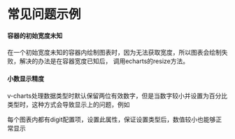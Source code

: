 # 常见问题示例

#### 容器的初始宽度未知

在一个初始宽度未知的容器内绘制图表时，因为无法获取宽度，所以图表会绘制失败，解决的办法是在容器宽度已知后，
调用echarts的resize方法。

<vuep template="#container-width"></vuep>

<script v-pre type="text/x-template" id="container-width">
<template>
  <el-tabs type="border-card" v-model="activeName">
    <el-tab-pane label="用户管理" name="1"> <!-- name 中的数字对应chart的ref -->
      <ve-line :data="chartData" ref="chart1"></ve-line>
    </el-tab-pane>
    <el-tab-pane label="配置管理" name="2">
      <ve-line :data="chartData" ref="chart2"></ve-line>
    </el-tab-pane>
    <el-tab-pane label="角色管理" name="3">
      <ve-line :data="chartData" ref="chart3"></ve-line>
    </el-tab-pane>
    <el-tab-pane label="定时任务" name="4">
      <ve-line :data="chartData" ref="chart4"></ve-line>
    </el-tab-pane>
  </el-tabs>
</template>

<script>
  export default {
    data () {
      return {
        activeName: '1',
        chartData: {
          columns: ['日期', '销售额-1季度'],
          rows: [
            { '日期': '1月1日', '销售额-1季度': 1523 },
            { '日期': '1月2日', '销售额-1季度': 1223 },
            { '日期': '1月3日', '销售额-1季度': 2123 },
            { '日期': '1月4日', '销售额-1季度': 4123 },
            { '日期': '1月5日', '销售额-1季度': 3123 },
            { '日期': '1月6日', '销售额-1季度': 7123 }
          ]
        }
      }
    },
    watch: {
      activeName (v) {
        this.$nextTick(_ => {
          this.$refs[`chart${v}`].echarts.resize()
        })
      }
    }
  }
</script>
</script>

#### 小数显示精度

v-charts处理数据类型时默认保留两位有效数字，但是当数字较小并设置为百分比类型时，这种方式会导致显示上的问题，例如

<vuep template="#error-digit"></vuep>

<script v-pre type="text/x-template" id="error-digit">
<template>
  <ve-line :data="chartData" :settings="chartSettings">
  </ve-line>
</template>

<script>
  export default {
    data () {
      this.chartSettings = {
        yAxisType: ['percent']
      }
      return {
        chartData: {
          columns: ['日期', 'value'],
          rows: [
            { '日期': '1月1日', 'value': 0.00001 },
            { '日期': '1月2日', 'value': 0.00002 },
            { '日期': '1月3日', 'value': 0.00003 },
            { '日期': '1月4日', 'value': 0.00004 },
            { '日期': '1月5日', 'value': 0.00005 },
            { '日期': '1月6日', 'value': 0.00006 }
          ]
        }
      }
    }
  }
</script>
</script>

每个图表内都有digit配置项，设置此属性，保证设置类型后，数值较小也能够正常显示

<vuep template="#true-digit"></vuep>

<script v-pre type="text/x-template" id="true-digit">
<template>
  <ve-line :data="chartData" :settings="chartSettings">
  </ve-line>
</template>

<script>
  export default {
    data () {
      this.chartSettings = {
        yAxisType: ['percent'],
        digit: 3
      }
      return {
        chartData: {
          columns: ['日期', 'value'],
          rows: [
            { '日期': '1月1日', 'value': 0.00001 },
            { '日期': '1月2日', 'value': 0.00002 },
            { '日期': '1月3日', 'value': 0.00003 },
            { '日期': '1月4日', 'value': 0.00004 },
            { '日期': '1月5日', 'value': 0.00005 },
            { '日期': '1月6日', 'value': 0.00006 }
          ]
        }
      }
    }
  }
</script>
</script>
